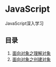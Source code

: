 # JavaScript
JavaScript深入学习

## 目录

1. [面向对象之理解对象](https://github.com/JohnsenZhou/JavaScript-Advance-Learning/blob/master/src/%E9%9D%A2%E5%90%91%E5%AF%B9%E8%B1%A1%E4%B9%8B%E7%90%86%E8%A7%A3%E5%AF%B9%E8%B1%A1.html)
1. [面向对象之创建对象](https://github.com/JohnsenZhou/JavaScript-Advance-Learning/blob/master/src/%E9%9D%A2%E5%90%91%E5%AF%B9%E8%B1%A1%E4%B9%8B%E5%88%9B%E5%BB%BA%E5%AF%B9%E8%B1%A1.md)
